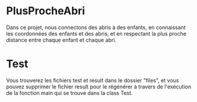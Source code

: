 # PlusProcheAbri
Dans ce projet, nous connectons des abris à des enfants, en connaissant les coordonnées des enfants et des abris, et en respectant la plus proche distance entre chaque enfant et chaque abri.
# Test
Vous trouverez les fichiers  test et result dans le dossier "files",
et vous pouvez supprimer le fichier result pour le régénérer à travers de l'exécution de la fonction main qui se trouve dans la class Test.
